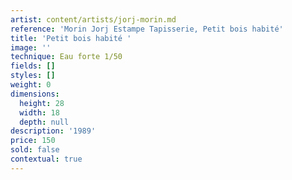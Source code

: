 ```yaml
---
artist: content/artists/jorj-morin.md
reference: 'Morin Jorj Estampe Tapisserie, Petit bois habité'
title: 'Petit bois habité '
image: ''
technique: Eau forte 1/50
fields: []
styles: []
weight: 0
dimensions:
  height: 28
  width: 18
  depth: null
description: '1989'
price: 150
sold: false
contextual: true
---
```


